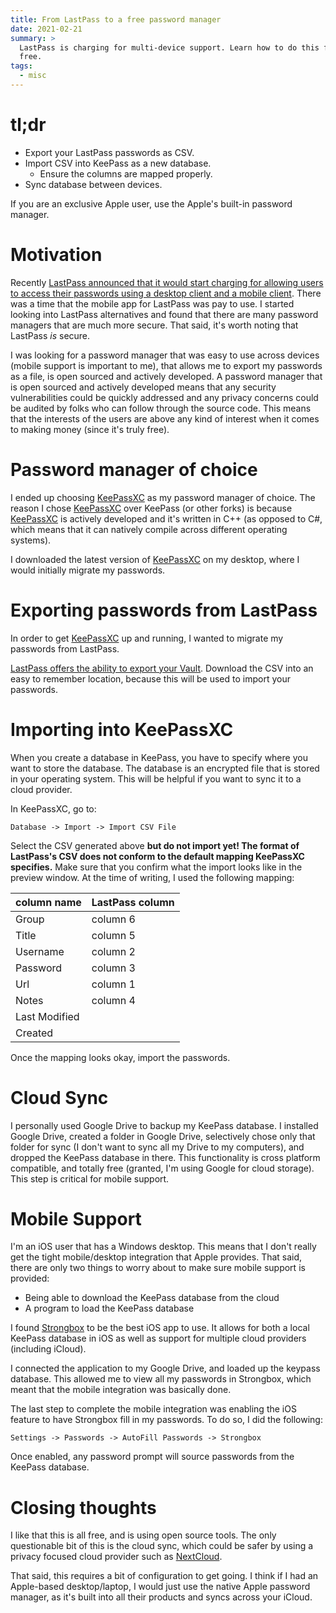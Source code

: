 ```yaml
---
title: From LastPass to a free password manager
date: 2021-02-21
summary: >
  LastPass is charging for multi-device support. Learn how to do this for
  free.
tags:
  - misc
---
```


# tl;dr

- Export your LastPass passwords as CSV.
- Import CSV into KeePass as a new database.
  - Ensure the columns are mapped properly.
- Sync database between devices.

If you are an exclusive Apple user, use the Apple's built-in password manager.

# Motivation

Recently [LastPass announced that it would start charging for allowing users to access their passwords using a desktop client and a mobile client](https://blog.lastpass.com/2021/02/changes-to-lastpass-free/). There was a time that the mobile app for LastPass was pay to use. I started looking into LastPass alternatives and found that there are many password managers that are much more secure. That said, it's worth noting that LastPass _is_ secure. 

I was looking for a password manager that was easy to use across devices (mobile support is important to me), that allows me to export my passwords as a file, is open sourced and actively developed. A password manager that is open sourced and actively developed means that any security vulnerabilities could be quickly addressed and any privacy concerns could be audited by folks who can follow through the source code. This means that the interests of the users are above any kind of interest when it comes to making money (since it's truly free).

# Password manager of choice

I ended up choosing [KeePassXC](https://keypassxc.org) as my password manager of choice. The reason I chose [KeePassXC]() over KeePass (or other forks) is because [KeePassXC](https://keypassxc.org) is actively developed and it's written in C++ (as opposed to C#, which means that it can natively compile across different operating systems).

I downloaded the latest version of [KeePassXC](https://keepasdsxc.org/download/) on my desktop, where I would initially migrate my passwords.

# Exporting passwords from LastPass

In order to get [KeePassXC](https://keypassxc.org) up and running, I wanted to migrate my passwords from LastPass.

[LastPass offers the ability to export your Vault](https://support.logmeininc.com/lastpass/help/how-do-i-nbsp-export-stored-data-from-lastpass-using-a-generic-csv-file).  Download the CSV into an easy to remember location, because this will be used to import your passwords.

# Importing into KeePassXC

When you create a database in KeePass, you have to specify where you want to store the database. The database is an encrypted file that is stored in your operating system. This will be helpful if you want to sync it to a cloud provider.

In KeePassXC, go to:

```
Database -> Import -> Import CSV File
```

Select the CSV generated above **but do not import yet! The format of LastPass's CSV does not conform to the default mapping KeePassXC specifies.** Make sure that you confirm what the import looks like in the preview window. At the time of writing, I used the following mapping:

| column name   | LastPass column |
| ---           | ---             |
| Group         | column 6        |
| Title         | column 5        |
| Username      | column 2        |
| Password      | column 3        |
| Url           | column 1        |
| Notes         | column 4        |
| Last Modified |                 |
| Created       |                 |

Once the mapping looks okay, import the passwords.

# Cloud Sync

I personally used Google Drive to backup my KeePass database. I installed Google Drive, created a folder in Google Drive, selectively chose only that folder for sync (I don't want to sync all my Drive to my computers), and dropped the KeePass database in there. This functionality is cross platform compatible, and totally free (granted, I'm using Google for cloud storage). This step is critical for mobile support.

# Mobile Support

I'm an iOS user that has a Windows desktop. This means that I don't really get the tight mobile/desktop integration that Apple provides. That said, there are only two things to worry about to make sure mobile support is provided:

- Being able to download the KeePass database from the cloud
- A program to load the KeePass database

I found [Strongbox](https://strongboxsafe.com/) to be the best iOS app to use.  It allows for both a local KeePass database in iOS as well as support for multiple cloud providers (including iCloud).

I connected the application to my Google Drive, and loaded up the keypass database. This allowed me to view all my passwords in Strongbox, which meant that the mobile integration was basically done.

The last step to complete the mobile integration was enabling the iOS feature to have Strongbox fill in my passwords. To do so, I did the following:

```
Settings -> Passwords -> AutoFill Passwords -> Strongbox
```

Once enabled, any password prompt will source passwords from the KeePass database.

# Closing thoughts

I like that this is all free, and is using open source tools. The only questionable bit of this is the cloud sync, which could be safer by using a privacy focused cloud provider such as [NextCloud](https://nextcloud.com/).

That said, this requires a bit of configuration to get going. I think if I had an Apple-based desktop/laptop, I would just use the native Apple password manager, as it's built into all their products and syncs across your iCloud.
